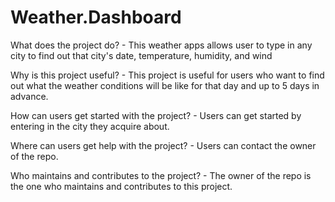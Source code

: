 # Weather.Dashboard

What does the project do? - This weather apps allows user to type in any city to find out that city's date, temperature, humidity, and wind

Why is this project useful? - This project is useful for users who want to find out what the weather conditions will be like for that day and up to 5 days in advance.

How can users get started with the project? - Users can get started by entering in the city they acquire about.

Where can users get help with the project? - Users can contact the owner of the repo.

Who maintains and contributes to the project? - The owner of the repo is the one who maintains and contributes to this project.
